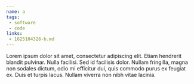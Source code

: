 ```yaml
---
name: a
tags:
 - software
 - code
links:
 - 1625104326-b.md
---
```

Lorem ipsum dolor sit amet, consectetur adipiscing elit. Etiam hendrerit blandit pulvinar. Nulla facilisi. Sed id facilisis dolor. Nullam fringilla, magna non sodales dictum, odio mi efficitur dui, quis commodo purus ex feugiat ex. Duis et turpis lacus. Nullam viverra non nibh vitae lacinia.
